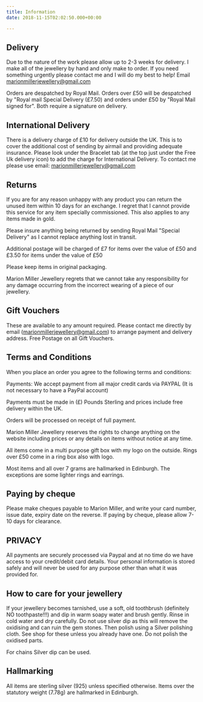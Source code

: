 ```yaml
---
title: Information
date: 2018-11-15T02:02:50.000+00:00

---
```

## Delivery

Due to the nature of the work please allow up to 2-3 weeks for delivery. I make all of the jewellery by hand and only make to order. If you need something urgently please contact me and I will do my best to help! Email marionmillerjewellery@gmail.com

Orders are despatched by Royal Mail. Orders over £50 will be despatched by "Royal mail Special Delivery (£7.50) and orders under £50 by "Royal Mail signed for". Both require a signature on delivery.

## International Delivery

There is a delivery charge of £10 for delivery outside the UK. This is to cover the additional cost of sending by airmail and providing adequate insurance. Please look under the Bracelet tab (at the top just under the Free Uk delivery icon) to add the charge for International Delivery.
To contact me please use email: marionmillerjewellery@gmail.com

## Returns

If you are for any reason unhappy with any product you can return the unused item within 10 days for an exchange. I regret that I cannot provide this service for any item specially commissioned. This also applies to any items made in gold.

Please insure anything being returned by sending Royal Mail "Special Delivery" as I cannot replace anything lost in transit.

Additional postage will be charged of £7 for items over the value of £50 and £3.50 for items under the value of £50

Please keep items in original packaging.

Marion Miller Jewellery regrets that we cannot take any responsibility for any damage occurring from the incorrect wearing of a piece of our jewellery.

## Gift Vouchers

These are available to any amount required. Please contact me directly by email (marionmillerjewellery@gmail.com) to arrange payment and delivery address. Free Postage on all Gift Vouchers.

## Terms and Conditions

When you place an order you agree to the following terms and conditions:

Payments: We accept payment from all major credit cards via PAYPAL (It is not necessary to have a PayPal account)

Payments must be made in (£) Pounds Sterling and prices include free  delivery within the UK.

Orders will be processed on receipt of full payment.

Marion Miller Jewellery reserves the rights to change anything on the website including prices or any details on items without notice at any time.

All items come in a multi purpose gift box with my logo on the outside. Rings over £50 come in a ring box also with logo.

Most items and all over 7 grams  are hallmarked in Edinburgh. The exceptions are some lighter rings and earrings.

## Paying by cheque

Please make cheques payable to Marion Miller, and write your card number, issue date, expiry date on the reverse. If paying by cheque, please allow 7-10 days for clearance.

## PRIVACY

All payments are securely processed via Paypal and at no time do we have access to your credit/debit card details. Your personal information is stored safely and will never be used for any purpose other than what it was provided for.

## How to care for your jewellery

If your jewellery becomes tarnished, use a soft, old toothbrush (definitely NO toothpaste!!!) and dip in warm soapy water and brush gently. Rinse in cold water and dry carefully. Do not use silver dip as this will remove the oxidising and can ruin the gem stones. Then polish using a Silver polishing cloth. See shop for these unless you already have one. Do not polish the oxidised parts.

For chains Silver dip can be used.

## Hallmarking

All items are sterling silver (925) unless specified otherwise. Items over the statutory weight (7.78g) are hallmarked in Edinburgh.